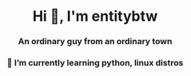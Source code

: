 <h1 align="center">Hi 👋, I'm entitybtw</h1>
<h3 align="center">An ordinary guy from an ordinary town</h3>
<h3 align="center">🌱 I’m currently learning python, linux distros</h3>
